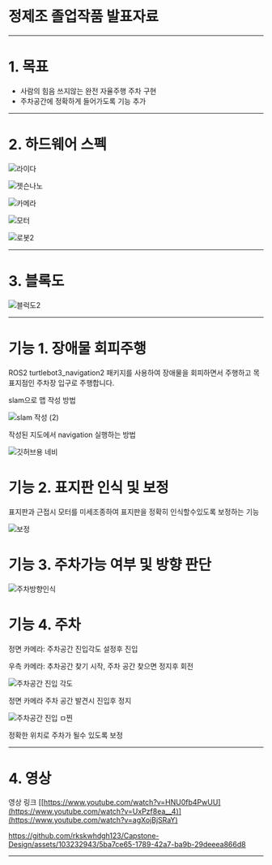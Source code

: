 
# 정제조 졸업작품 발표자료
---
# 1. 목표
   
- 사람의 힘음 쓰지않는 완전 자율주행 주차 구현
- 주차공간에 정확하게 들어가도록 기능 추가

---

# 2. 하드웨어 스펙



![라이다](https://github.com/rkskwhdgh123/Capstone-Design/assets/103232943/17cec540-733f-42bb-9644-777c558631d0)


![젯슨나노](https://github.com/rkskwhdgh123/Capstone-Design/assets/103232943/7e5f32b2-6e00-406f-82c1-218a46cada32)


![카메라](https://github.com/rkskwhdgh123/Capstone-Design/assets/103232943/4e910fdf-d90a-4158-964f-ef67d1579447)


![모터](https://github.com/rkskwhdgh123/Capstone-Design/assets/103232943/c3478cad-337d-4889-b01c-fd41a2ef4474)



![로봇2](https://github.com/rkskwhdgh123/Capstone-Design/assets/103232943/ce549236-da47-495b-971e-38628a738e1a)




---


# 3. 블록도

![블럭도2](https://github.com/rkskwhdgh123/Capstone-Design/assets/103232943/11dc765d-2a17-4d75-95a6-cc1fa9a931fd)


---

# 기능 1. 장애물 회피주행

ROS2 turtlebot3_navigation2 패키지를 사용하여 장애물을 회피하면서 주행하고 목표지점인 주차장 입구로 주행합니다.



slam으로 맵 작성 방법

![slam 작성 (2)](https://github.com/rkskwhdgh123/Capstone-Design/assets/103232943/922246b8-f8ea-494f-9a0c-340dc67eacfb)


작성된 지도에서 navigation 실행하는 방법

![깃허브용 네비](https://github.com/rkskwhdgh123/Capstone-Design/assets/103232943/7027a9c9-efe7-40c8-823e-092828430481)



# 기능 2. 표지판 인식 및 보정

표지판과 근접시 모터를 미세조종하여 표지판을 정확히 인식할수있도록 보정하는 기능


![보정](https://github.com/rkskwhdgh123/Capstone-Design/assets/103232943/f3a65836-ed71-4219-bb6a-778a63824bfc)




# 기능 3. 주차가능 여부 및 방향 판단

![주차방향인식](https://github.com/rkskwhdgh123/Capstone-Design/assets/103232943/bdda9841-416d-4f15-9b2b-54b7e179c2cd)





# 기능 4. 주차 

정면 카메라: 주차공간 진입각도 설정후 진입


우측 카메라: 추차공간 찾기 시작, 주차 공간 찾으면 정지후 회전

![주차공간 진입 각도](https://github.com/rkskwhdgh123/Capstone-Design/assets/103232943/932f4506-4fdc-4713-859f-febbf531f770)










정면 카메라 주차 공간 발견시 진입후 정지


![주차공간 진입 ㅁ찐](https://github.com/rkskwhdgh123/Capstone-Design/assets/103232943/99ef8145-a8c3-4776-b7e7-4872bddabbb4)













정확한 위치로 주차가 될수 있도록 보정




---

# 4. 영상


영상 링크 [[https://www.youtube.com/watch?v=HNU0fb4PwUU](https://www.youtube.com/watch?v=UxPzf8ea__4)](https://www.youtube.com/watch?v=agXojBjSRaY)





https://github.com/rkskwhdgh123/Capstone-Design/assets/103232943/5ba7ce65-1789-42a7-ba9b-29deeea866d8







---
